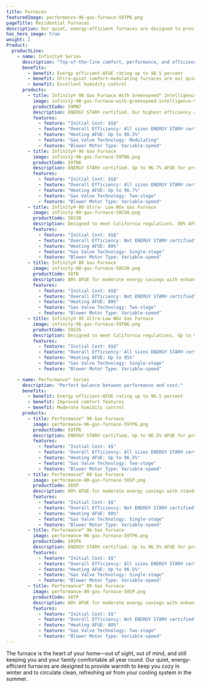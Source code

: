 ```yaml
---
title: Furnaces
featuredImage: performance-96-gas-furnace-59TP6.png
pageTitle: Residential Furnaces
description: Our quiet, energy-efficient furnaces are designed to provide warmth in winter and to circulate clean and refreshing air. Find a furnace today.
has_hero_image: true
weight: 2
Product:
  productLine:
    - name: Infinity® Series
      description: "Top-of-the-line comfort, performance, and efficiency:"
      benefits:
        - benefit: Energy efficient—AFUE rating up to 98.5 percent
        - benefit: Ultra-quiet comfort—modulating furnaces are our quietest models
        - benefit: Excellent humidity control
      products:
        - title: Infinity® 98 Gas Furnace With Greenspeed™ Intelligence
          image: infinity-98-gas-furnace-with-greenspeed-intelligence-59MN7.png
          productCode: 59MN7
          description: ENERGY STAR® certified. Our highest efficiency and most advanced furnace with up to 98.5% AFUE for premium energy savings with excellent humidity control and premium comfort
          features:
            - feature: "Initial Cost: $$$"
            - feature: "Overall Efficiency: All sizes ENERGY STAR® certified"
            - feature: "Heating AFUE: Up to 98.5%"
            - feature: "Gas Valve Technology: Modulating"
            - feature: "Blower Motor Type: Variable-speed"
        - title: Infinity® 96 Gas Furnace
          image: infinity-96-gas-furnace-59TN6.png
          productCode: 59TN6
          description: ENERGY STAR® certified. Up to 96.7% AFUE for premium energy savings with enhanced comfort features.
          features:
            - feature: "Initial Cost: $$$"
            - feature: "Overall Efficiency: All sizes ENERGY STAR® certified"
            - feature: "Heating AFUE: Up to 96.7%"
            - feature: "Gas Valve Technology: Two-stage"
            - feature: "Blower Motor Type: Variable-speed"
        - title: Infinity® 80 Ultra- Low NOx Gas Furnace
          image: infinity-80-gas-furnace-58CU0.png
          productCode: 58CU0
          description: Designed to meet California regulations. 80% AFUE for moderate energy savings with standard comfort features.
          features:
            - feature: "Initial Cost: $$$"
            - feature: "Overall Efficiency: Not ENERGY STAR® certified"
            - feature: "Heating AFUE: 80%"
            - feature: "Gas Valve Technology: Single-stage"
            - feature: "Blower Motor Type: Variable-speed"
        - title: Infinity® 80 Gas Furnace
          image: infinity-80-gas-furnace-58CU0.png
          productCode: 58TN
          description: 80% AFUE for moderate energy savings with enhanced comfort features.
          features:
            - feature: "Initial Cost: $$$"
            - feature: "Overall Efficiency: Not ENERGY STAR® certified"
            - feature: "Heating AFUE: 80%"
            - feature: "Gas Valve Technology: Two-stage"
            - feature: "Blower Motor Type: Variable-speed"
        - title: Infinity® 95 Ultra-Low NOx Gas Furnace
          image: infinity-96-gas-furnace-59TN6.png
          productCode: 59CU5
          description: Designed to meet California regulations. Up to 95% AFUE for enhanced energy savings with standard comfort features.
          features:
            - feature: "Initial Cost: $$$"
            - feature: "Overall Efficiency: All sizes ENERGY STAR® certified"
            - feature: "Heating AFUE: Up to 95%"
            - feature: "Gas Valve Technology: Single-stage"
            - feature: "Blower Motor Type: Variable-speed"

    - name: Performance™ Series
      description: "Perfect balance between performance and cost:"
      benefits:
        - benefit: Energy efficient—AFUE rating up to 96.5 percent
        - benefit: Improved comfort features
        - benefit: Moderate humidity control
      products:
        - title: Performance™ 96 Gas Furnace
          image: performance-96-gas-furnace-59TP6.png
          productCode: 59TP6
          description: ENERGY STAR® certified. Up to 96.5% AFUE for premium energy savings with enhanced comfort features.
          features:
            - feature: "Initial Cost: $$"
            - feature: "Overall Efficiency: All sizes ENERGY STAR® certified"
            - feature: "Heating AFUE: Up to 96.5%"
            - feature: "Gas Valve Technology: Two-stage"
            - feature: "Blower Motor Type: Variable-speed"
        - title: Performance™ 80 Gas Furnace
          image: performance-80-gas-furnace-58SP.png
          productCode: 58SP
          description: 80% AFUE for moderate energy savings with standard comfort features.
          features:
            - feature: "Initial Cost: $$"
            - feature: "Overall Efficiency: Not ENERGY STAR® certified"
            - feature: "Heating AFUE: 80%"
            - feature: "Gas Valve Technology: Single-stage"
            - feature: "Blower Motor Type: Variable-speed"
        - title: Performance™ 96 Gas Furnace
          image: performance-96-gas-furnace-59TP6.png
          productCode: 59SP6
          description: ENERGY STAR® certified. Up to 96.5% AFUE for premium energy savings with standard comfort features.
          features:
            - feature: "Initial Cost: $$"
            - feature: "Overall Efficiency: All sizes ENERGY STAR® certified"
            - feature: "Heating AFUE: Up to 96.5%"
            - feature: "Gas Valve Technology: Single-stage"
            - feature: "Blower Motor Type: Variable-speed"
        - title: Performance™ 80 Gas Furnace
          image: performance-80-gas-furnace-58SP.png
          productCode: 58TP
          description: 80% AFUE for moderate energy savings with enhanced comfort features.
          features:
            - feature: "Initial Cost: $$"
            - feature: "Overall Efficiency: Not ENERGY STAR® certified"
            - feature: "Heating AFUE: 80%"
            - feature: "Gas Valve Technology: Two-stage"
            - feature: "Blower Motor Type: Variable-speed"
---
```


The furnace is the heart of your home—out of sight, out of mind, and still keeping you and your family comfortable all year round. Our quiet, energy-efficient furnaces are designed to provide warmth to keep you cozy in winter and to circulate clean, refreshing air from your cooling system in the summer.
